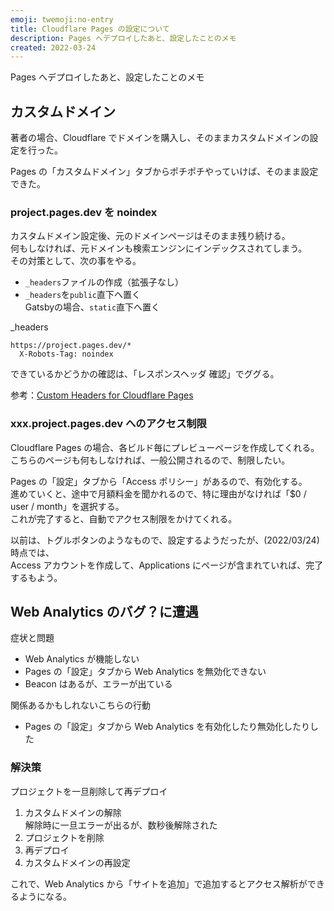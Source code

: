 ```yaml
---
emoji: twemoji:no-entry
title: Cloudflare Pages の設定について
description: Pages へデプロイしたあと、設定したことのメモ
created: 2022-03-24
---
```


Pages へデプロイしたあと、設定したことのメモ

## カスタムドメイン
著者の場合、Cloudflare でドメインを購入し、そのままカスタムドメインの設定を行った。

Pages の「カスタムドメイン」タブからポチポチやっていけば、そのまま設定できた。

### project.pages.dev を noindex
カスタムドメイン設定後、元のドメインページはそのまま残り続ける。  
何もしなければ、元ドメインも検索エンジンにインデックスされてしまう。  
その対策として、次の事をやる。

- `_headers`ファイルの作成（拡張子なし）
- `_headers`を`public`直下へ置く  
  Gatsbyの場合、`static`直下へ置く

_headers
```
https://project.pages.dev/*
  X-Robots-Tag: noindex
```

できているかどうかの確認は、「レスポンスヘッダ 確認」でググる。

参考：[Custom Headers for Cloudflare Pages](https://blog.cloudflare.com/custom-headers-for-pages/)

### xxx.project.pages.dev へのアクセス制限
Cloudflare Pages の場合、各ビルド毎にプレビューページを作成してくれる。  
こちらのページも何もしなければ、一般公開されるので、制限したい。

Pages の「設定」タブから「Access ポリシー」があるので、有効化する。  
進めていくと、途中で月額料金を聞かれるので、特に理由がなければ「$0 / user / month」を選択する。  
これが完了すると、自動でアクセス制限をかけてくれる。

以前は、トグルボタンのようなもので、設定するようだったが、(2022/03/24)時点では、  
Access アカウントを作成して、Applications にページが含まれていれば、完了するもよう。


## Web Analytics のバグ？に遭遇
症状と問題
- Web Analytics が機能しない
- Pages の「設定」タブから Web Analytics を無効化できない
- Beacon はあるが、エラーが出ている

関係あるかもしれないこちらの行動
- Pages の「設定」タブから Web Analytics を有効化したり無効化したりした

### 解決策
プロジェクトを一旦削除して再デプロイ
1. カスタムドメインの解除  
   解除時に一旦エラーが出るが、数秒後解除された
2. プロジェクトを削除
3. 再デプロイ
4. カスタムドメインの再設定

これで、Web Analytics から「サイトを追加」で追加するとアクセス解析ができるようになる。
